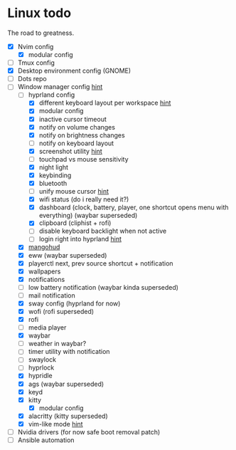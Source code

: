 # Linux todo

The road to greatness.

- [x] Nvim config
  - [x] modular config
- [ ] Tmux config
- [x] Desktop environment config (GNOME)
- [ ] Dots repo
- [ ] Window manager config [hint](https://github.com/Aylur/dotfiles/tree/main)
  - [ ] hyprland config
    - [x] different keyboard layout per workspace [hint](https://github.com/coffebar/hyprland-per-window-layout/)
    - [x] modular config
    - [x] inactive cursor timeout
    - [x] notify on volume changes
    - [x] notify on brightness changes
    - [ ] notify on keyboard layout
    - [x] screenshot utility [hint](https://github.com/DavidTelenko/win-configs/blob/main/hypr/scripts/screenshot.sh)
    - [ ] touchpad vs mouse sensitivity
    - [x] night light
    - [x] keybinding
    - [x] bluetooth
    - [ ] unify mouse cursor [hint](https://wiki.hyprland.org/FAQ/#how-do-i-change-me-mouse-cursor)
    - [x] wifi status (do i really need it?)
    - [x] dashboard (clock, battery, player, one shortcut opens menu with everything) (waybar superseded)
    - [x] clipboard (cliphist + rofi)
    - [ ] disable keyboard backlight when not active
    - [ ] login right into hyprland [hint](https://www.reddit.com/r/hyprland/comments/127m3ef/starting_hyprland_directy_from_systemd_a_guide_to/)
  - [x] [mangohud](https://github.com/flightlessmango/MangoHud)
  - [x] eww (waybar superseded)
  - [x] playerctl next, prev source shortcut + notification
  - [x] wallpapers
  - [x] notifications
  - [ ] low battery notification (waybar kinda superseded)
  - [ ] mail notification
  - [x] sway config (hyprland for now)
  - [x] wofi (rofi superseded)
  - [x] rofi
  - [ ] media player
  - [x] waybar
  - [ ] weather in waybar?
  - [ ] timer utility with notification
  - [ ] swaylock
  - [ ] hyprlock
  - [x] hypridle
  - [x] ags (waybar superseded)
  - [x] keyd
  - [x] kitty
    - [x] modular config
  - [x] alacritty (kitty superseded)
  - [x] vim-like mode [hint](https://github.com/rvaiya/keyd)
- [ ] Nvidia drivers (for now safe boot removal patch)
- [ ] Ansible automation

